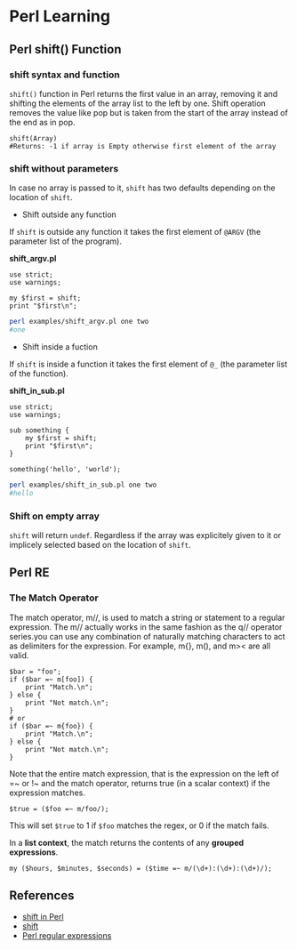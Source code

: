 # Perl Learning

## Perl shift() Function

### shift syntax and function

`shift()` function in Perl returns the first value in an array, removing it and shifting the elements of the array list to the left by one. Shift operation removes the value like pop but is taken from the start of the array instead of the end as in pop.

```perl5
shift(Array)
#Returns: -1 if array is Empty otherwise first element of the array
```

### shift without parameters

In case no array is passed to it, `shift` has two defaults depending on the location of `shift`.

- Shift outside any function

If `shift` is outside any function it takes the first element of `@ARGV` (the parameter list of the program).

**shift_argv.pl**

```perl5
use strict;
use warnings;

my $first = shift;
print "$first\n";
```

```bash
perl examples/shift_argv.pl one two
#one
```

- Shift inside a fuction

If `shift` is inside a function it takes the first element of `@_` (the parameter list of the function).

**shift_in_sub.pl**

```perl5
use strict;
use warnings;
 
sub something {
    my $first = shift;
    print "$first\n";
}
 
something('hello', 'world');
```

```bash
perl examples/shift_in_sub.pl one two
#hello
```

### Shift on empty array

`shift` will return `undef`. Regardless if the array was explicitely given to it or implicely selected based on the location of `shift`.

## Perl RE

### The Match Operator

The match operator, m//, is used to match a string or statement to a regular expression. The m// actually works in the same fashion as the q// operator series.you can use any combination of naturally matching characters to act as delimiters for the expression. For example, m{}, m(), and m>< are all valid.

```perl5
$bar = "foo";
if ($bar =~ m[foo]) {
    print "Match.\n";
} else {
    print "Not match.\n";
}
# or
if ($bar =~ m{foo}) {
    print "Match.\n";
} else {
    print "Not match.\n";
}
```

Note that the entire match expression, that is the expression on the left of =~ or !~ and the match operator, returns true (in a scalar context) if the expression matches.

```perl5
$true = ($foo =~ m/foo/);
```

This will set `$true` to 1 if `$foo` matches the regex, or 0 if the match fails.

In a **list context**, the match returns the contents of any **grouped expressions**.

```perl5
my ($hours, $minutes, $seconds) = ($time =~ m/(\d+):(\d+):(\d+)/);
```

## References

- [shift in Perl](https://perlmaven.com/shift)
- [shift](https://www.geeksforgeeks.org/perl-shift-function/)
- [Perl regular expressions](https://www.tutorialspoint.com/perl/perl_regular_expressions.htm)